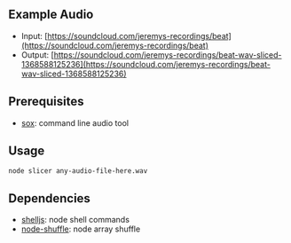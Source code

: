 ## Example Audio
* Input: [https://soundcloud.com/jeremys-recordings/beat](https://soundcloud.com/jeremys-recordings/beat)
* Output: [https://soundcloud.com/jeremys-recordings/beat-wav-sliced-1368588125236](https://soundcloud.com/jeremys-recordings/beat-wav-sliced-1368588125236)

## Prerequisites
* [sox](http://sox.sourceforge.net/sox.html): command line audio tool

## Usage
    node slicer any-audio-file-here.wav

## Dependencies
* [shelljs](https://github.com/arturadib/shelljs/): node shell commands
* [node-shuffle](https://github.com/troygoode/node-shuffle/): node array shuffle
